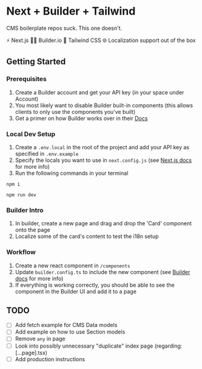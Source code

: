 # Next + Builder + Tailwind

CMS boilerplate repos suck. This one doesn't.

⚡ Next.js
👷‍♀️ Builder.io
💅 Tailwind CSS
🌐 Localization support out of the box

## Getting Started

### Prerequisites

1. Create a Builder account and get your API key (in your space under Account)
2. You most likely want to disable Builder built-in components (this allows clients to only use the components you've built)
3. Get a primer on how Builder works over in their [Docs](https://docs.builder.io/c/docs)

### Local Dev Setup

1. Create a `.env.local` in the root of the project and add your API key as specified in `.env.example`
2. Specify the locals you want to use in `next.config.js` (see [Next.js docs](https://nextjs.org/docs/advanced-features/i18n-routing#configuration) for more info)
3. Run the following commands in your terminal

```terminal
npm i 
```

```terminal
npm run dev
```

### Builder Intro

1. In builder, create a new page and drag and drop the 'Card' component onto the page
2. Localize some of the card's content to test the i18n setup

### Workflow

1. Create a new react component in `/components`
2. Update `builder.config.ts` to include the new component (see [Builder docs](https://docs.builder.io/c/docs/developer-resources#add-a-new-component) for more info)
3. If everything is working correctly, you should be able to see the component in the Builder UI and add it to a page

## TODO

- [ ] Add fetch example for CMS Data models
- [ ] Add example on how to use Section models
- [ ] Remove `any` in page
- [ ] Look into possibly unnecessary "duplicate" index page (regarding: [...page].tsx)
- [ ] Add production instructions
